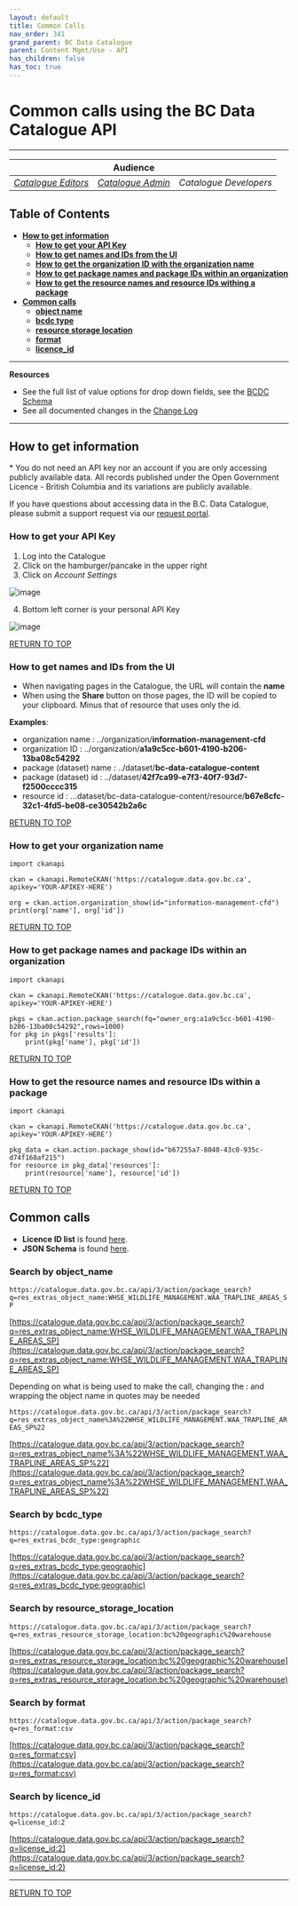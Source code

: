 ```yaml
---
layout: default
title: Common Calls
nav_order: 341
grand_parent: BC Data Catalogue
parent: Content Mgmt/Use - API
has_children: false
has_toc: true
---
```


# **Common calls using the BC Data Catalogue API**

-------------

||**Audience** | |
|:---:|:---:|:---:|
| [*Catalogue Editors*](../glossary.html#metadata_editor) | [*Catalogue Admin*](../glossary.html#metadata_admin) | *Catalogue Developers* |

## Table of Contents
+ [**How to get information**](#how-to-get-information)
    + [**How to get your API Key**](#how-to-get-your-api-key)
    + [**How to get names and IDs from the UI**](#how-to-get-names-and-ids-from-the-ui)
    + [**How to get the organization ID with the organization name**](#how-to-get-the-organization-id-with-the-organization-name)
    + [**How to get package names and package IDs within an organization**](#how-to-get-package-names-and-package-ids-within-an-organization)
    + [**How to get the resource names and resource IDs withing a package**](#how-to-get-the-resource-names-and-resource-ids-withing-a-package)
+ [**Common calls**](#common-calls)
    + [**object name**](#object_name)
    + [**bcdc type**](#bcdc_type)
    + [**resource storage location**](#resource_storage_location)
    + [**format**](#format)
    + [**licence_id**](#licence_id)

-----------------------
**Resources**
+ See the full list of value options for drop down fields, see the [BCDC Schema](https://catalogue.data.gov.bc.ca/api/3/action/scheming_dataset_schema_show?type=bcdc_dataset)
+ See all documented changes in the [Change Log](https://github.com/bcgov/ckan-ui/blob/master/pages/beta_schema_changes.md#application-resource-level-changes)

-----------------------
## How to get information

\* You do not need an API key nor an account if you are only accessing publicly available data. All records published under the Open Government Licence - British Columbia and its variations are publicly available.

If you have questions about accessing data in the B.C. Data Catalogue, please submit a support request via our [request portal](https://dpdd.atlassian.net/servicedesk/customer/portal/1).

### How to get your API Key

1. Log into the Catalogue
1. Click on the hamburger/pancake in the upper right
1. Click on *Account Settings*

![image](images/account_settings_api_key_1.png)

4. Bottom left corner is your personal API Key

![image](images/account_settings_api_key_2.png)

[RETURN TO TOP][1]

### How to get names and IDs from the UI

+ When navigating pages in the Catalogue, the URL will contain the **name**
+ When using the **Share** button on those pages, the ID will be copied to your clipboard. Minus that of resource that uses only the id.

**Examples**:
 + organization name : ../organization/**information-management-cfd**
 + organization ID : ../organization/**a1a9c5cc-b601-4190-b206-13ba08c54292**
 + package (dataset) name : ../dataset/**bc-data-catalogue-content**
 + package (dataset) id : ../dataset/**42f7ca99-e7f3-40f7-93d7-f2500cccc315**
 + resource id : ...dataset/bc-data-catalogue-content/resource/**b67e8cfc-32c1-4fd5-be08-ce30542b2a6c**

 [RETURN TO TOP][1]

### How to get your organization name

```
import ckanapi

ckan = ckanapi.RemoteCKAN('https://catalogue.data.gov.bc.ca', apikey='YOUR-APIKEY-HERE')

org = ckan.action.organization_show(id="information-management-cfd")
print(org['name'], org['id'])
```

[RETURN TO TOP][1]

### How to get package names and package IDs within an organization
```
import ckanapi

ckan = ckanapi.RemoteCKAN('https://catalogue.data.gov.bc.ca', apikey='YOUR-APIKEY-HERE')

pkgs = ckan.action.package_search(fq="owner_org:a1a9c5cc-b601-4190-b206-13ba08c54292",rows=1000)
for pkg in pkgs['results']:
    print(pkg['name'], pkg['id'])

```

[RETURN TO TOP][1]

### How to get the resource names and resource IDs within a package
```
import ckanapi

ckan = ckanapi.RemoteCKAN('https://catalogue.data.gov.bc.ca', apikey='YOUR-APIKEY-HERE')

pkg_data = ckan.action.package_show(id="b67255a7-8040-43c0-935c-d74f168af215")
for resource in pkg_data['resources']:
    print(resource['name'], resource['id'])
```

[RETURN TO TOP][1]

## Common calls

+ **Licence ID list** is found [here](https://licenses-bcdc.data.gov.bc.ca/bcdc_licenses.json).
+ **JSON Schema** is found [here](https://catalogue.data.gov.bc.ca/api/3/action/scheming_dataset_schema_show?type=bcdc_dataset).

### Search by object_name

```https://catalogue.data.gov.bc.ca/api/3/action/package_search?q=res_extras_object_name:WHSE_WILDLIFE_MANAGEMENT.WAA_TRAPLINE_AREAS_SP```

[https://catalogue.data.gov.bc.ca/api/3/action/package_search?q=res_extras_object_name:WHSE_WILDLIFE_MANAGEMENT.WAA_TRAPLINE_AREAS_SP](https://catalogue.data.gov.bc.ca/api/3/action/package_search?q=res_extras_object_name:WHSE_WILDLIFE_MANAGEMENT.WAA_TRAPLINE_AREAS_SP)

Depending on what is being used to make the call, changing the : and wrapping the object name in quotes may be needed

```https://catalogue.data.gov.bc.ca/api/3/action/package_search?q=res_extras_object_name%3A%22WHSE_WILDLIFE_MANAGEMENT.WAA_TRAPLINE_AREAS_SP%22```

[https://catalogue.data.gov.bc.ca/api/3/action/package_search?q=res_extras_object_name%3A%22WHSE_WILDLIFE_MANAGEMENT.WAA_TRAPLINE_AREAS_SP%22](https://catalogue.data.gov.bc.ca/api/3/action/package_search?q=res_extras_object_name%3A%22WHSE_WILDLIFE_MANAGEMENT.WAA_TRAPLINE_AREAS_SP%22)


### Search by bcdc_type

```https://catalogue.data.gov.bc.ca/api/3/action/package_search?q=res_extras_bcdc_type:geographic```

[https://catalogue.data.gov.bc.ca/api/3/action/package_search?q=res_extras_bcdc_type:geographic](https://catalogue.data.gov.bc.ca/api/3/action/package_search?q=res_extras_bcdc_type:geographic)

### Search by resource_storage_location

```https://catalogue.data.gov.bc.ca/api/3/action/package_search?q=res_extras_resource_storage_location:bc%20geographic%20warehouse```

[https://catalogue.data.gov.bc.ca/api/3/action/package_search?q=res_extras_resource_storage_location:bc%20geographic%20warehouse](https://catalogue.data.gov.bc.ca/api/3/action/package_search?q=res_extras_resource_storage_location:bc%20geographic%20warehouse)

### Search by format

```https://catalogue.data.gov.bc.ca/api/3/action/package_search?q=res_format:csv```

[https://catalogue.data.gov.bc.ca/api/3/action/package_search?q=res_format:csv](https://catalogue.data.gov.bc.ca/api/3/action/package_search?q=res_format:csv)

### Search by licence_id

```https://catalogue.data.gov.bc.ca/api/3/action/package_search?q=license_id:2```

[https://catalogue.data.gov.bc.ca/api/3/action/package_search?q=license_id:2](https://catalogue.data.gov.bc.ca/api/3/action/package_search?q=license_id:2)


-------------------------------------------------------
[RETURN TO TOP][1]

[1]: #Common-calls-using-the-BC-Data-Catalogue-API